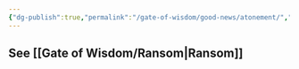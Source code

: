 ```yaml
---
{"dg-publish":true,"permalink":"/gate-of-wisdom/good-news/atonement/","tags":["#GateWisdom","GoodNews","A"]}
---
```


See [[Gate of Wisdom/Ransom\|Ransom]]
- 